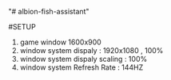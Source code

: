 "# albion-fish-assistant" 

#SETUP
1. game window 1600x900
2. window system dispaly : 1920x1080 , 100%
3. window system dispaly scaling : 100%
4. window system Refresh Rate : 144HZ 
